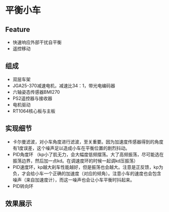 # 平衡小车
## Feature
* 快速响应外部干扰自平衡
* 遥控移动

## 组成
* 双层车架
* JGA25-370减速电机，减速比34：1，带光电编码器
* 六轴姿态传感器BMI270
* PS2遥控器与接收器
* 电机驱动
* RT1064核心板与主板

## 实现细节
* 卡尔曼滤波，对小车角度进行滤波，至关重要。因为加速度传感器得到的角度有1度误差，这个噪声足以造成小车在平衡位置的剧烈抖动。
* PID角度环 （kp小了肌无力，会大幅度低频摆荡。大了高频振荡，尽可能选在振荡边界，然后加一点kd。在调速度环的时候一起调kd压振荡）
* PID速度环，kp越大刹车性能越好，但是振荡也会越大。注意是正反馈，kp为负，才会给小车一个正确的加速度（对应的倾角）。注意小车的速度也会包含噪声（来自加速度计），而这一噪声也会让小车平衡时抖起来。
* PID转向环

## 效果展示
